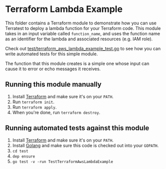 # Terraform Lambda Example

This folder contains a Terraform module to demonstrate how you can use Terratest to deploy a lambda function
for your Terraform code. This module takes in an input variable called `function_name`, and uses the function name as
an identifier for the lambda and associated resources (e.g. IAM role).

Check out [test/terraform_aws_lambda_example_test.go](https://github.com/terraform-modules-krish/terratest/blob/v0.28.11/test/terraform_aws_lambda_example_test.go) to see how you can write
automated tests for this simple module.

The function that this module creates is a simple one whose input can cause it to error or echo messages it receives.

## Running this module manually

1. Install [Terraform](https://www.terraform.io/) and make sure it's on your `PATH`.
1. Run `terraform init`.
1. Run `terraform apply`.
1. When you're done, run `terraform destroy`.

## Running automated tests against this module

1. Install [Terraform](https://www.terraform.io/) and make sure it's on your `PATH`.
1. Install [Golang](https://golang.org/) and make sure this code is checked out into your `GOPATH`.
1. `cd test`
1. `dep ensure`
1. `go test -v -run TestTerraformAwsLambdaExample`
